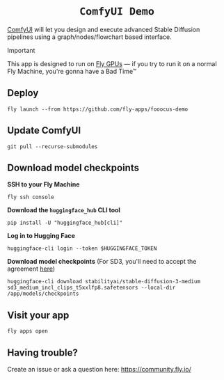 <div align="center">
  <h1><code>ComfyUI Demo</code></h1>
</div>

[ComfyUI](https://github.com/comfyanonymous/ComfyUI) will let you design and execute advanced Stable Diffusion pipelines using a graph/nodes/flowchart based interface.

> [!IMPORTANT]  
> This app is designed to run on [Fly GPUs](https://fly.io/docs/gpus/) — if you try to run it on a normal Fly Machine, you're gonna have a Bad Time™

## Deploy

```
fly launch --from https://github.com/fly-apps/fooocus-demo
```

## Update ComfyUI

```
git pull --recurse-submodules
```

## Download model checkpoints

**SSH to your Fly Machine**
```
fly ssh console
```

**Download the `huggingface_hub` CLI tool**
```
pip install -U "huggingface_hub[cli]"
```

**Log in to Hugging Face**
```
huggingface-cli login --token $HUGGINGFACE_TOKEN 
```

**Download model checkpoints** (For SD3, you'll need to accept the agreement [here](https://huggingface.co/stabilityai/stable-diffusion-3-medium))
```
huggingface-cli download stabilityai/stable-diffusion-3-medium sd3_medium_incl_clips_t5xxlfp8.safetensors --local-dir /app/models/checkpoints
```

## Visit your app
```
fly apps open
```


## Having trouble?

Create an issue or ask a question here: https://community.fly.io/
